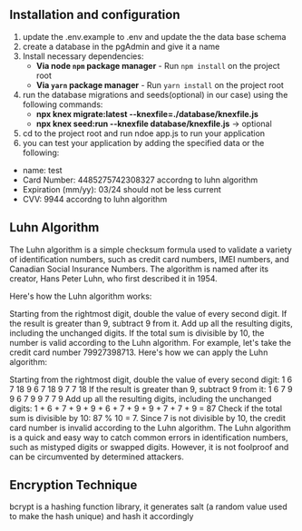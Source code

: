 ## Installation and configuration

1. update the .env.example to .env and update the the data base schema 
2. create a database in the pgAdmin and give it a name
3. Install necessary dependencies:
    - **Via node `npm` package manager** - Run `npm install` on the project root
    - **Via `yarn` package manager** - Run `yarn install` on the project root
4. run the database migrations and seeds(optional) in our case) using the following commands:
    - **npx knex migrate:latest --knexfile=./database/knexfile.js**
    - **npx knex seed:run --knexfile database/knexfile.js** -> optional
5. cd to the project root and run ndoe app.js to run your application
6. you can test your application by adding the specified data or the following:
  - name: test
  - Card Number: 4485275742308327 accordng to luhn algorithm
  - Expiration (mm/yy): 03/24 should not be less current
  - CVV: 9944 accordng to luhn algorithm


## Luhn Algorithm

The Luhn algorithm is a simple checksum formula used to validate a variety of identification numbers, such as credit card numbers, IMEI numbers, and Canadian Social Insurance Numbers. The algorithm is named after its creator, Hans Peter Luhn, who first described it in 1954.

Here's how the Luhn algorithm works:

Starting from the rightmost digit, double the value of every second digit. If the result is greater than 9, subtract 9 from it.
Add up all the resulting digits, including the unchanged digits.
If the total sum is divisible by 10, the number is valid according to the Luhn algorithm.
For example, let's take the credit card number 79927398713. Here's how we can apply the Luhn algorithm:

Starting from the rightmost digit, double the value of every second digit: 1 6 7 18 9 6 7 18 9 7 7 18
If the result is greater than 9, subtract 9 from it: 1 6 7 9 9 6 7 9 9 7 7 9
Add up all the resulting digits, including the unchanged digits: 1 + 6 + 7 + 9 + 9 + 6 + 7 + 9 + 9 + 7 + 7 + 9 = 87
Check if the total sum is divisible by 10: 87 % 10 = 7. Since 7 is not divisible by 10, the credit card number is invalid according to the Luhn algorithm.
The Luhn algorithm is a quick and easy way to catch common errors in identification numbers, such as mistyped digits or swapped digits. However, it is not foolproof and can be circumvented by determined attackers.

## Encryption Technique
bcrypt is a hashing function library, it generates salt (a random value used to make the hash unique) and hash it accordingly
